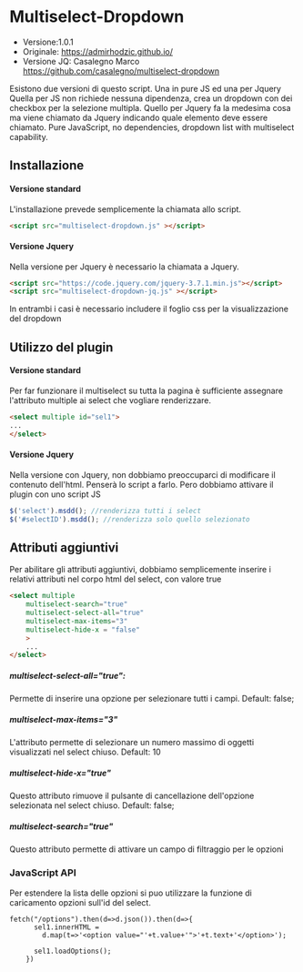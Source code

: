 # Multiselect-Dropdown

- Versione:1.0.1
- Originale: https://admirhodzic.github.io/
- Versione JQ: Casalegno Marco https://github.com/casalegno/multiselect-dropdown

Esistono due versioni di questo script. Una in pure JS ed una per Jquery
Quella per JS non richiede nessuna dipendenza, crea un dropdown con dei checkbox per la selezione multipla.
Quello per Jquery fa la medesima cosa ma viene chiamato da Jquery indicando quale elemento deve essere chiamato.
Pure JavaScript, no dependencies, dropdown list with multiselect capability.
## Installazione
#### Versione standard
L'installazione prevede semplicemente la chiamata allo script.
``` html
<script src="multiselect-dropdown.js" ></script>
```
#### Versione Jquery
Nella versione per Jquery è necessario la chiamata a Jquery.
``` html
<script src="https://code.jquery.com/jquery-3.7.1.min.js"></script>
<script src="multiselect-dropdown-jq.js" ></script>
```
In entrambi i casi è necessario includere il foglio css per la visualizzazione del dropdown
## Utilizzo del plugin
#### Versione standard
Per far funzionare il multiselect su tutta la pagina è sufficiente assegnare l'attributo multiple ai select che vogliare renderizzare.
``` html
<select multiple id="sel1"> 
... 
</select>
```
#### Versione Jquery
Nella versione con Jquery, non dobbiamo preoccuparci di modificare il contenuto dell'html. Penserà lo script a farlo.
Pero dobbiamo attivare il plugin con uno script JS
``` js
$('select').msdd(); //renderizza tutti i select
$('#selectID').msdd(); //renderizza solo quello selezionato
```
## Attributi aggiuntivi
Per abilitare gli attributi aggiuntivi, dobbiamo semplicemente inserire i relativi attributi nel corpo html del select, con valore true
```html
<select multiple 
    multiselect-search="true" 
    multiselect-select-all="true" 
    multiselect-max-items="3"
    multiselect-hide-x = "false"
    >
    ... 
</select>
```
##### multiselect-select-all="true":
Permette di inserire una opzione per selezionare tutti i campi.
Default: false;
##### multiselect-max-items="3"
L'attributo permette di selezionare un numero massimo di oggetti visualizzati nel select chiuso. Default: 10
##### multiselect-hide-x="true"
Questo attributo rimuove il pulsante di cancellazione dell'opzione selezionata nel select chiuso. 
Default: false;
##### multiselect-search="true" 
Questo attributo permette di attivare un campo di filtraggio per le opzioni

### JavaScript API
Per estendere la lista delle opzioni si puo utilizzare la funzione di caricamento opzioni sull'id del select.
```
fetch("/options").then(d=>d.json()).then(d=>{
      sel1.innerHTML = 
        d.map(t=>'<option value="'+t.value+'">'+t.text+'</option>');

      sel1.loadOptions();
    })
```
